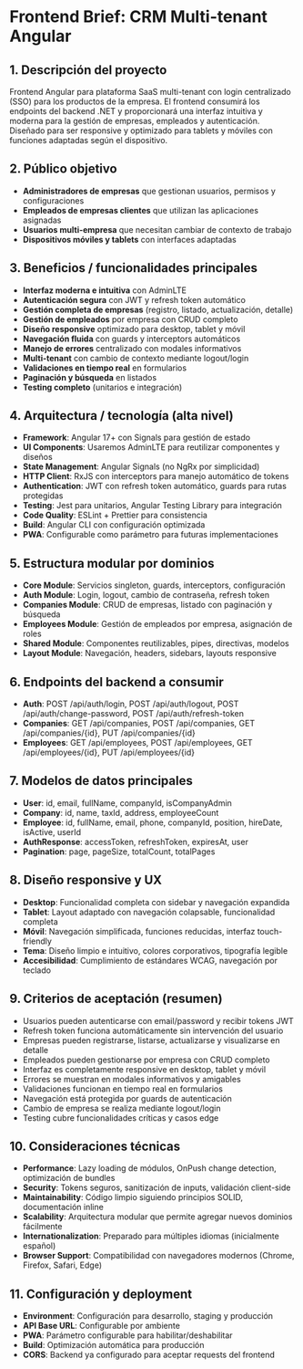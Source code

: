 # Frontend Brief: CRM Multi-tenant Angular

## 1. Descripción del proyecto
Frontend Angular para plataforma SaaS multi-tenant con login centralizado (SSO) para los productos de la empresa. El frontend consumirá los endpoints del backend .NET y proporcionará una interfaz intuitiva y moderna para la gestión de empresas, empleados y autenticación. Diseñado para ser responsive y optimizado para tablets y móviles con funciones adaptadas según el dispositivo.

## 2. Público objetivo
- **Administradores de empresas** que gestionan usuarios, permisos y configuraciones
- **Empleados de empresas clientes** que utilizan las aplicaciones asignadas
- **Usuarios multi-empresa** que necesitan cambiar de contexto de trabajo
- **Dispositivos móviles y tablets** con interfaces adaptadas

## 3. Beneficios / funcionalidades principales
- **Interfaz moderna e intuitiva** con AdminLTE
- **Autenticación segura** con JWT y refresh token automático
- **Gestión completa de empresas** (registro, listado, actualización, detalle)
- **Gestión de empleados** por empresa con CRUD completo
- **Diseño responsive** optimizado para desktop, tablet y móvil
- **Navegación fluida** con guards y interceptors automáticos
- **Manejo de errores** centralizado con modales informativos
- **Multi-tenant** con cambio de contexto mediante logout/login
- **Validaciones en tiempo real** en formularios
- **Paginación y búsqueda** en listados
- **Testing completo** (unitarios e integración)

## 4. Arquitectura / tecnología (alta nivel)
- **Framework**: Angular 17+ con Signals para gestión de estado
- **UI Components**: Usaremos AdminLTE para reutilizar componentes y diseños
- **State Management**: Angular Signals (no NgRx por simplicidad)
- **HTTP Client**: RxJS con interceptors para manejo automático de tokens
- **Authentication**: JWT con refresh token automático, guards para rutas protegidas
- **Testing**: Jest para unitarios, Angular Testing Library para integración
- **Code Quality**: ESLint + Prettier para consistencia
- **Build**: Angular CLI con configuración optimizada
- **PWA**: Configurable como parámetro para futuras implementaciones

## 5. Estructura modular por dominios
- **Core Module**: Servicios singleton, guards, interceptors, configuración
- **Auth Module**: Login, logout, cambio de contraseña, refresh token
- **Companies Module**: CRUD de empresas, listado con paginación y búsqueda
- **Employees Module**: Gestión de empleados por empresa, asignación de roles
- **Shared Module**: Componentes reutilizables, pipes, directivas, modelos
- **Layout Module**: Navegación, headers, sidebars, layouts responsive

## 6. Endpoints del backend a consumir
- **Auth**: POST /api/auth/login, POST /api/auth/logout, POST /api/auth/change-password, POST /api/auth/refresh-token
- **Companies**: GET /api/companies, POST /api/companies, GET /api/companies/{id}, PUT /api/companies/{id}
- **Employees**: GET /api/employees, POST /api/employees, GET /api/employees/{id}, PUT /api/employees/{id}

## 7. Modelos de datos principales
- **User**: id, email, fullName, companyId, isCompanyAdmin
- **Company**: id, name, taxId, address, employeeCount
- **Employee**: id, fullName, email, phone, companyId, position, hireDate, isActive, userId
- **AuthResponse**: accessToken, refreshToken, expiresAt, user
- **Pagination**: page, pageSize, totalCount, totalPages

## 8. Diseño responsive y UX
- **Desktop**: Funcionalidad completa con sidebar y navegación expandida
- **Tablet**: Layout adaptado con navegación colapsable, funcionalidad completa
- **Móvil**: Navegación simplificada, funciones reducidas, interfaz touch-friendly
- **Tema**: Diseño limpio e intuitivo, colores corporativos, tipografía legible
- **Accesibilidad**: Cumplimiento de estándares WCAG, navegación por teclado

## 9. Criterios de aceptación (resumen)
- Usuarios pueden autenticarse con email/password y recibir tokens JWT
- Refresh token funciona automáticamente sin intervención del usuario
- Empresas pueden registrarse, listarse, actualizarse y visualizarse en detalle
- Empleados pueden gestionarse por empresa con CRUD completo
- Interfaz es completamente responsive en desktop, tablet y móvil
- Errores se muestran en modales informativos y amigables
- Validaciones funcionan en tiempo real en formularios
- Navegación está protegida por guards de autenticación
- Cambio de empresa se realiza mediante logout/login
- Testing cubre funcionalidades críticas y casos edge

## 10. Consideraciones técnicas
- **Performance**: Lazy loading de módulos, OnPush change detection, optimización de bundles
- **Security**: Tokens seguros, sanitización de inputs, validación client-side
- **Maintainability**: Código limpio siguiendo principios SOLID, documentación inline
- **Scalability**: Arquitectura modular que permite agregar nuevos dominios fácilmente
- **Internationalization**: Preparado para múltiples idiomas (inicialmente español)
- **Browser Support**: Compatibilidad con navegadores modernos (Chrome, Firefox, Safari, Edge)

## 11. Configuración y deployment
- **Environment**: Configuración para desarrollo, staging y producción
- **API Base URL**: Configurable por ambiente
- **PWA**: Parámetro configurable para habilitar/deshabilitar
- **Build**: Optimización automática para producción
- **CORS**: Backend ya configurado para aceptar requests del frontend
